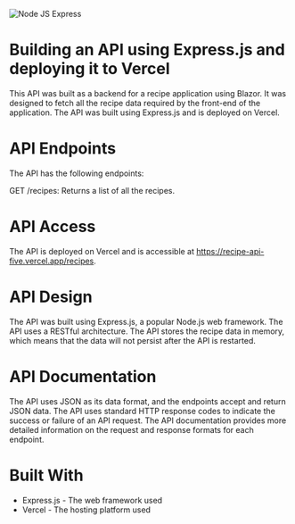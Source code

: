 ![Node JS Express](https://ithelp.ithome.com.tw/upload/images/20220930/201525023khyV9W02g.png)
# Building an API using Express.js and deploying it to Vercel
This API was built as a backend for a recipe application using Blazor. It was designed to fetch all the recipe data required by the front-end of the application. The API was built using Express.js and is deployed on Vercel.

# API Endpoints
The API has the following endpoints:

GET /recipes: Returns a list of all the recipes.

# API Access
The API is deployed on Vercel and is accessible at https://recipe-api-five.vercel.app/recipes.

# API Design
The API was built using Express.js, a popular Node.js web framework. The API uses a RESTful architecture. The API stores the recipe data in memory, which means that the data will not persist after the API is restarted.

# API Documentation
The API uses JSON as its data format, and the endpoints accept and return JSON data. The API uses standard HTTP response codes to indicate the success or failure of an API request. The API documentation provides more detailed information on the request and response formats for each endpoint.

# Built With
- Express.js - The web framework used
- Vercel - The hosting platform used
